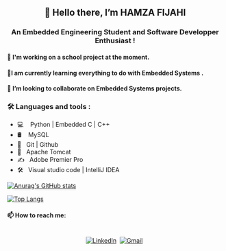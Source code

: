 <div align="center">
  <h2> 👋 Hello there, I’m HAMZA FIJAHI </h2>
  <h3> An Embedded Engineering Student and Software Developper Enthusiast ! </h3>
</div>

<div align="left">
  <h4> 🔭 I'm working on a school project at the moment. </h4>
  <h4> 🌱I am currently learning everything to do with Embedded Systems .</h4>
  <h4> 👯 I’m looking to collaborate on Embedded Systems projects. </h4>  
 
</div>
<!-- 

- 📫 How to reach me: hamza.fijahi@gmail.com <br> -->
<!-- <div align="left"> 
  <h3>🛠 Languages and tools :</h3>
  <h5>💻   Java | JavaScript </h5>
  <h5>🛢    MySQL | MongoDB  </h5>
  <h5>🔧   Git | Github </h5>
  <h5>🚀   Heroku | Netlify </h5>
  <h5>✍️   Adobe Photoshop | Figma </h5>
  <h5>🛠️   Visual studio code | IntelliJ IDEA</h5>
</div> -->

### 🛠 Languages and tools : 
- 💻 &nbsp; &nbsp;Python | Embedded C | C++
- 🛢 &nbsp;&nbsp; MySQL 
- 🔧 &nbsp; Git | Github 
- 🚀 &nbsp; Apache Tomcat 
- ✍️ &nbsp; Adobe Premier Pro 
- 🛠️ &nbsp; Visual studio code | IntelliJ IDEA

[![Anurag's GitHub stats](https://github-readme-stats.vercel.app/api?username=hamzafijahi2001&show_icons=true&theme=tokyonight)](https://github.com/anuraghazra/github-readme-stats)

[![Top Langs](https://github-readme-stats.vercel.app/api/top-langs/?username=hamzafijahi2001)](https://github.com/anuraghazra/github-readme-stats)


<h4> 📫 How to reach me: </h4>

<p align="center">
<br>
<a href=https://www.linkedin.com/in/hamza-fijahi-3b445a165/"><img src="https://img.shields.io/badge/linkedin-%230077B5.svg?&style=for-the-badge&logo=linkedin&logoColor=white" alt="LinkedIn" /></a>&nbsp;
<a href="mailto:hamza.fijahi@gmail.com?subject=Hello, Hamza"><img src="https://img.shields.io/badge/gmail-%23D14836.svg?&style=for-the-badge&logo=gmail&logoColor=white" alt="Gmail"/></a>&nbsp;
</p>

